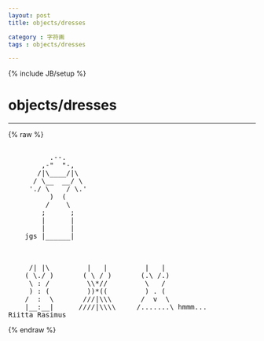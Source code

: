 ```yaml
---
layout: post
title: objects/dresses
category : 字符画
tags : objects/dresses
---
```

{% include JB/setup %}
# objects/dresses
---
{% raw %}
<pre>

          .--.
        ,-&quot;  &quot;-,
       /|\____/|\
      / \__  __/ \
     &#039;./ \    / \.&#039;
          )  (
         /    \
        ;      ;
        |      |
        |      |
    jgs |______|



     /| |\         |   |         |   |
    ( \./ )       ( \ / )       (.\ /.)
     \ : /         \\*//         \   /
     ) : (         ))*((         ) . (
    /  :  \       ///|\\\       /  v  \
    |__:__|      ////|\\\\     /.......\ hmmm...
Riitta Rasimus </pre>
{% endraw %}
